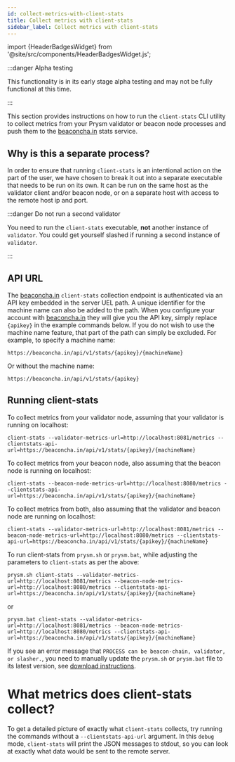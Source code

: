 ```yaml
---
id: collect-metrics-with-client-stats
title: Collect metrics with client-stats
sidebar_label: Collect metrics with client-stats
---
```


import {HeaderBadgesWidget} from '@site/src/components/HeaderBadgesWidget.js';

<HeaderBadgesWidget />

:::danger Alpha testing

This functionality is in its early stage alpha testing and may not be fully functional at this time. 

:::

This section provides instructions on how to run the `client-stats` CLI utility to collect metrics from your Prysm validator or beacon node processes and push them to the [beaconcha.in](https://beaconcha.in) stats service.

## Why is this a separate process?

In order to ensure that running `client-stats` is an intentional action on the part of the user, we have chosen to break it out into a separate executable that needs to be run on its own. It can be run on the same host as the validator client and/or beacon node, or on a separate host with access to the remote host ip and port.

:::danger Do not run a second validator

You need to run the `client-stats` executable, **not** another instance of `validator`. You could get yourself slashed if running a second instance of `validator`.

:::

## API URL
The [beaconcha.in](https://beaconcha.in) `client-stats` collection endpoint is authenticated via an API key embedded in the server UEL path. A unique identifier for the machine name can also be added to the path. When you configure your account with [beaconcha.in](https://beaconcha.in) they will give you the API key, simply replace `{apikey}` in the example commands below. If you do not wish to use the machine name feature, that part of the path can simply be excluded. For example, to specify a machine name:

    https://beaconcha.in/api/v1/stats/{apikey}/{machineName}

Or without the machine name:

    https://beaconcha.in/api/v1/stats/{apikey}

## Running client-stats

To collect metrics from your validator node, assuming that your validator is running on localhost:

    client-stats --validator-metrics-url=http://localhost:8081/metrics --clientstats-api-url=https://beaconcha.in/api/v1/stats/{apikey}/{machineName}

To collect metrics from your beacon node, also assuming that the beacon node is running on localhost:

    client-stats --beacon-node-metrics-url=http://localhost:8080/metrics --clientstats-api-url=https://beaconcha.in/api/v1/stats/{apikey}/{machineName}

To collect metrics from both, also assuming that the validator and beacon node are running on localhost:

    client-stats --validator-metrics-url=http://localhost:8081/metrics --beacon-node-metrics-url=http://localhost:8080/metrics --clientstats-api-url=https://beaconcha.in/api/v1/stats/{apikey}/{machineName}

To run client-stats from `prysm.sh` or `prysm.bat`, while adjusting the parameters to `client-stats` as per the above:

    prysm.sh client-stats --validator-metrics-url=http://localhost:8081/metrics --beacon-node-metrics-url=http://localhost:8080/metrics --clientstats-api-url=https://beaconcha.in/api/v1/stats/{apikey}/{machineName}

or

    prysm.bat client-stats --validator-metrics-url=http://localhost:8081/metrics --beacon-node-metrics-url=http://localhost:8080/metrics --clientstats-api-url=https://beaconcha.in/api/v1/stats/{apikey}/{machineName}

If you see an error message that `PROCESS can be beacon-chain, validator, or slasher.`, you need to manually update the `prysm.sh` or `prysm.bat` file to
its latest version, see [download instructions](/install-prysm/install-with-script.md).

# What metrics does client-stats collect?

To get a detailed picture of exactly what `client-stats` collects, try running the commands without a `--clientstats-api-url` argument. In this `debug` mode, `client-stats` will print the JSON messages to stdout, so you can look at exactly what data would be sent to the remote server.

